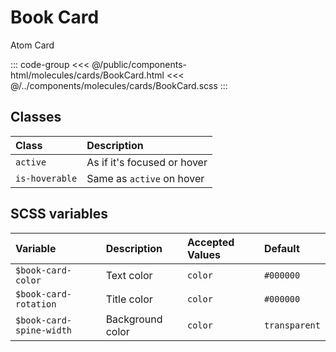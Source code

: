 # Book Card
<Badge type="tip">Atom</Badge> <Badge type="info">Card</Badge>

<div class="dev-section">
    <!--@include: ../../public/components-html/molecules/cards/BookCard.html -->
</div>

::: code-group
<<< @/public/components-html/molecules/cards/BookCard.html
<<< @/../components/molecules/cards/BookCard.scss
:::

## Classes

| Class          | Description                 |
|:---------------|:----------------------------|
| `active`       | As if it's focused or hover |
| `is-hoverable` | Same as `active` on hover   |

## SCSS variables

| Variable                 | Description      | Accepted Values | Default       |
|:-------------------------|:-----------------|:----------------|:--------------|
| `$book-card-color`       | Text color       | `color`         | `#000000`     |
| `$book-card-rotation`    | Title color      | `color`         | `#000000`     |
| `$book-card-spine-width` | Background color | `color`         | `transparent` |


<style lang="scss">
@import "../../theme.scss";

$book-card-color: $primary-color;

@import "components/molecules/cards/BookCard.scss";
</style>